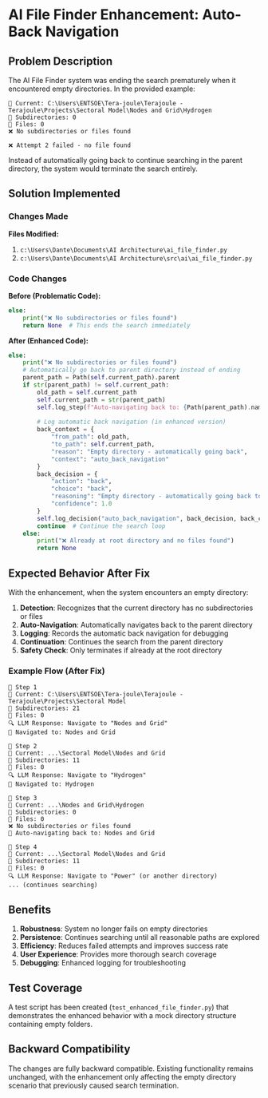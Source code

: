# AI File Finder Enhancement: Auto-Back Navigation

## Problem Description

The AI File Finder system was ending the search prematurely when it encountered empty directories. In the provided example:

```
📂 Current: C:\Users\ENTSOE\Tera-joule\Terajoule - Terajoule\Projects\Sectoral Model\Nodes and Grid\Hydrogen
📁 Subdirectories: 0
📄 Files: 0
❌ No subdirectories or files found

❌ Attempt 2 failed - no file found
```

Instead of automatically going back to continue searching in the parent directory, the system would terminate the search entirely.

## Solution Implemented

### Changes Made

**Files Modified:**
1. `c:\Users\Dante\Documents\AI Architecture\ai_file_finder.py`
2. `c:\Users\Dante\Documents\AI Architecture\src\ai\ai_file_finder.py`

### Code Changes

**Before (Problematic Code):**
```python
else:
    print("❌ No subdirectories or files found")
    return None  # This ends the search immediately
```

**After (Enhanced Code):**
```python
else:
    print("❌ No subdirectories or files found")
    # Automatically go back to parent directory instead of ending
    parent_path = Path(self.current_path).parent
    if str(parent_path) != self.current_path:
        old_path = self.current_path
        self.current_path = str(parent_path)
        self.log_step(f"Auto-navigating back to: {Path(parent_path).name}")
        
        # Log automatic back navigation (in enhanced version)
        back_context = {
            "from_path": old_path,
            "to_path": self.current_path,
            "reason": "Empty directory - automatically going back",
            "context": "auto_back_navigation"
        }
        back_decision = {
            "action": "back",
            "choice": "back",
            "reasoning": "Empty directory - automatically going back to continue search",
            "confidence": 1.0
        }
        self.log_decision("auto_back_navigation", back_decision, back_context)
        continue  # Continue the search loop
    else:
        print("❌ Already at root directory and no files found")
        return None
```

## Expected Behavior After Fix

With the enhancement, when the system encounters an empty directory:

1. **Detection**: Recognizes that the current directory has no subdirectories or files
2. **Auto-Navigation**: Automatically navigates back to the parent directory
3. **Logging**: Records the automatic back navigation for debugging
4. **Continuation**: Continues the search from the parent directory
5. **Safety Check**: Only terminates if already at the root directory

### Example Flow (After Fix)

```
🔄 Step 1
📂 Current: C:\Users\ENTSOE\Tera-joule\Terajoule - Terajoule\Projects\Sectoral Model
📁 Subdirectories: 21
📄 Files: 0
🔍 LLM Response: Navigate to "Nodes and Grid"
📝 Navigated to: Nodes and Grid

🔄 Step 2  
📂 Current: ...\Sectoral Model\Nodes and Grid
📁 Subdirectories: 11
📄 Files: 0
🔍 LLM Response: Navigate to "Hydrogen"
📝 Navigated to: Hydrogen

🔄 Step 3
📂 Current: ...\Nodes and Grid\Hydrogen
📁 Subdirectories: 0
📄 Files: 0
❌ No subdirectories or files found
🔄 Auto-navigating back to: Nodes and Grid

🔄 Step 4
📂 Current: ...\Sectoral Model\Nodes and Grid
📁 Subdirectories: 11
📄 Files: 0
🔍 LLM Response: Navigate to "Power" (or another directory)
... (continues searching)
```

## Benefits

1. **Robustness**: System no longer fails on empty directories
2. **Persistence**: Continues searching until all reasonable paths are explored
3. **Efficiency**: Reduces failed attempts and improves success rate
4. **User Experience**: Provides more thorough search coverage
5. **Debugging**: Enhanced logging for troubleshooting

## Test Coverage

A test script has been created (`test_enhanced_file_finder.py`) that demonstrates the enhanced behavior with a mock directory structure containing empty folders.

## Backward Compatibility

The changes are fully backward compatible. Existing functionality remains unchanged, with the enhancement only affecting the empty directory scenario that previously caused search termination.
